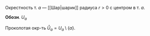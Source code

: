 Окрестность т. $a$ — [[Шар|шарик]] радиуса $r>0$ с центром в т. $a$.

**Обозн**. $U_{a}$

Проколотая окр-ть $\mathring{U}_{a}=U_{a}\setminus \{ a \}$. 